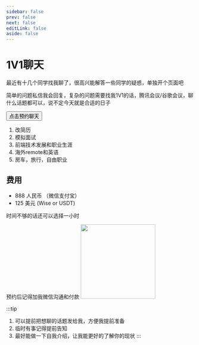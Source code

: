 ```yaml
---
sidebar: false
prev: false
next: false
editLink: false
aside: false
---
```


# 1V1聊天

最近有十几个同学找我聊了，很高兴能解答一些同学的疑惑，单独开个页面吧

简单的问题私信我会回复，复杂的问题需要找我1V1的话，腾讯会议/谷歌会议，聊什么话题都可以，说不定今天就是合适的日子

<a href="https://cal.com/shengxj" target="_blank" >
<button class="sbtn">
点击预约聊天
</button>
</a>

1. 改简历
2. 模拟面试
3. 前端技术发展和职业生涯
4. 海外remote和英语
5. 房车，旅行，自由职业

## 费用
* 888 人民币 （微信支付宝）
* 125 美元   (Wise or USDT)



<CalCom link="shengxj/30min" title="半小时咨询" />

时间不够的话还可以选择一小时

<CalCom link="shengxj/60min" title="一小时咨询" />

预约后记得加我微信沟通和付款
<img src="/wechat3.jpeg" width='200' />  



:::tip
1. 可以提前把想聊的话题发给我，方便我提前准备
2. 临时有事记得提前告知
3. 最好能做一下自我介绍，让我能更好的了解你的现状
:::